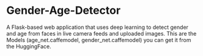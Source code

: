 # Gender-Age-Detector
A Flask-based web application that uses deep learning to detect gender and age from faces in live camera feeds and uploaded images. 
This are the Models (age_net.caffemodel, gender_net.caffemodel) you can get it from the HuggingFace.

